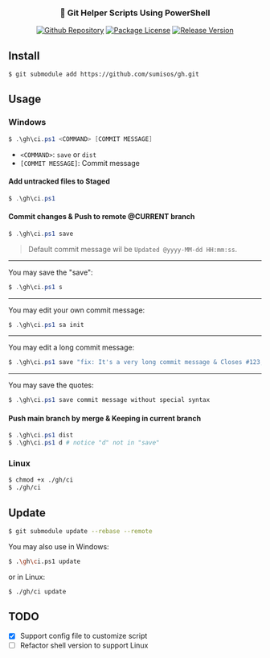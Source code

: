 <h3 align="center">🚀 Git Helper Scripts Using PowerShell</h3>

<p  align="center">
    <a href="https://github.com/sumisos/gh" target="_blank"><img src="https://img.shields.io/badge/sumisos-gh-blue?logo=github" alt="Github Repository" /></a>
    <a href="https://github.com/sumisos/gh/blob/main/LICENSE" target="_blank"><img src="https://img.shields.io/badge/license-MIT-green" alt="Package License" /></a>
    <a href="https://github.com/sumisos/gh/releases" target="_blank"><img src="https://img.shields.io/github/v/release/sumisos/gh" alt="Release Version" /></a>
</p>

## Install
```bash
$ git submodule add https://github.com/sumisos/gh.git
```

## Usage
### Windows
```powershell
$ .\gh\ci.ps1 <COMMAND> [COMMIT MESSAGE]
```

* `<COMMAND>`: `save` or `dist`  
* `[COMMIT MESSAGE]`: Commit message  

#### Add untracked files to Staged
```powershell
$ .\gh\ci.ps1
```

#### Commit changes & Push to remote @**CURRENT branch**
```powershell
$ .\gh\ci.ps1 save
```

>  Default commit message wil be `Updated @yyyy-MM-dd HH:mm:ss`.  

---

You may save the "save":  
```powershell
$ .\gh\ci.ps1 s
```

---

You may edit your own commit message:  
```powershell
$ .\gh\ci.ps1 sa init
```

---

You may edit a long commit message:  
```powershell
$ .\gh\ci.ps1 save "fix: It's a very long commit message & Closes #123, #456"
```

---

You may save the quotes:  
```powershell
$ .\gh\ci.ps1 save commit message without special syntax
```

#### Push main branch by merge & Keeping in current branch
```powershell
$ .\gh\ci.ps1 dist
$ .\gh\ci.ps1 d # notice "d" not in "save"
```

### Linux
```bash
$ chmod +x ./gh/ci
$ ./gh/ci
```

## Update
```bash
$ git submodule update --rebase --remote
```

You may also use in Windows:  
```bash
$ .\gh\ci.ps1 update
```

or in Linux:  
```bash
$ ./gh/ci update
```

## TODO
- [x] Support config file to customize script  
- [ ] Refactor shell version to support Linux  
